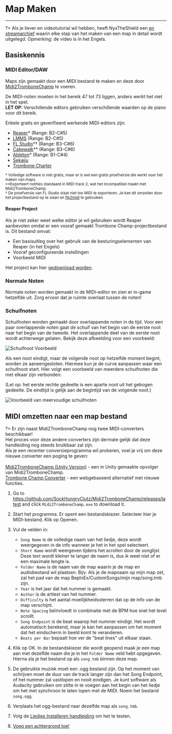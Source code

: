 # Map Maken
---

?> Als je liever en videotutorial wil hebben, heeft NyxTheShield een [en streamarchief](https://www.youtube.com/watch?v=ig27SlJveGs) waarin elke stap van het maken van een map in detail wordt uitgelegd. Opmerking: de video is in het Engels.

## Basiskennis
### MIDI Editor/DAW
Maps zijn gemaakt door een MIDI bestand te maken en deze door [Midi2TromboneChamp](#converting-midi-to-map-file) te voeren.

De MIDI-noten moeten in het bereik 47 tot 73 liggen, anders werkt het niet in het spel. <br>**LET OP:** Verschillende editors gebruiken verschillende waarden op de piano voor dit bereik.

Enkele gratis en geverifieerd werkende MIDI-editors zijn:
- [Reaper](https://www.reaper.fm/download.php)* (Range: B2-C#5)
- [LMMS](https://lmms.io/download#windows) (Range: B2-C#5)
- [FL Studio](https://www.image-line.com/fl-studio-download/)*† (Range: B3-C#6)
- [Cakewalk](https://www.bandlab.com/products/cakewalk)** (Range: B3-C#6)
- [Ableton](https://www.ableton.com/en/trial/)* (Range: B1-C#4)
- [Sekaiju](http://openmidiproject.osdn.jp/Sekaiju_en.html)
- [Trombone Charter](https://github.com/towai/TromboneCharter/releases/latest)

<sub>* Volledige software is niet gratis, maar er is wel een gratis proefversie die werkt voor het maken van maps.</sub><br> <sub>**Exporteert notities standaard in MIDI track 2, wat het incompatibel maakt met Midi2TromboneChamp.</sub><br> <sub>† De proefversie van FL Studio staat niet toe MIDI te exporteren. Je kan dit omzeilen door het projectbestand op te slaan en <a href="https://github.com/Kaydax/flp2midi/releases/latest">flp2midi</a> te gebruiken.</p>

<h4 spaces-before="0">
  Reaper Project
</h4>

<p spaces-before="0">
  Als je niet zeker weet welke editor je wil gebruiken wordt Reaper aanbevolen omdat er een vooraf gemaakt Trombone Champ-projectbestand is. Dit bestand omvat:
</p>

<ul>
  <li>
    Een basisuitleg over het gebruik van de besturingselementen van Reaper (in het Engels)
  </li>
  <li>
    Vooraf geconfigureerde instellingen
  </li>
  <li>
    Voorbeeld MIDI
  </li>
</ul>

<p spaces-before="0">
  Het project kan hier <a href="https://trombone.wiki/docs/files/REAPER_Trombone_Champ_Charting_Template.zip">gedownload worden</a>.
</p>

<h3 spaces-before="0">
  Normale Noten
</h3>

<p spaces-before="0">
  Normale noten worden gemaakt in de MIDI-editor en zien er in-game hetzelfde uit. Zorg ervoor dat je ruimte overlaat tussen de noten!
</p>

<h3 spaces-before="0">
  Schuifnoten
</h3>

<p spaces-before="0">
  Schuifnoten worden gemaakt door overlappende noten in de tijd. Voor een paar overlappende noten gaat de schuif van het begin van de eerste noot naar het begin van de tweede. Het overlappende deel van de eerste noot wordt achterwege gelaten. Bekijk deze afbeelding voor een voorbeeld:
</p>

<p spaces-before="0">
  <img src="../docs/files/slide1.png" alt="Schuifnoot Voorbeeld" />
</p>

<p spaces-before="0">
  Als een noot eindigt, maar de volgende noot op hetzelfde moment begint, worden ze aaneengesloten. Hiermee kun je de curve aanpassen waar een schuifnoot start. Hier volgt een voorbeeld van meerdere schuifnoten die met elkaar zijn verbonden:
</p>

<p spaces-before="0">
  (Let op: het eerste rechte gedeelte is een aparte noot uit het gebogen gedeelte. De eindtijd is gelijk aan de begintijd van de volgende noot.)
</p>

<p spaces-before="0">
  <img src="../docs/files/slide2.png" alt="Voorbeeld van meervoudige schuifnoten" />
</p>

<h2 spaces-before="0">
  MIDI omzetten naar een map bestand
</h2>

<p spaces-before="0">
  ?> Er zijn naast Midi2TromboneChamp nog twee MIDI-converters beschikbaar! <br>Het proces voor deze andere converters zijn dermate gelijk dat deze handleiding nog steeds bruikbaar zal zijn. <br>Als je een recenter conversieprogramma wil proberen, voel je vrij om deze nieuwe converter een poging te geven: <br><br><a href="https://nyxtheshield.github.io/Midi2TromboneChamp/">Midi2TromboneChamp (Unity Version)</a> - een in Unity gemaakte opvolger van Midi2TromboneChamp. <br><a href="https://rshieldsprojects.github.io/projects/tccc/">Trombone Champ Converter</a> - een webgebaseerd alternatief met nieuwe functies.
</p>

<ol start="1">
  <li>
    <p spaces-before="0">
      Go to <a href="https://github.com/SockHungryClutz/Midi2TromboneChamp/releases/latest" x-nc="1">https://github.com/SockHungryClutz/Midi2TromboneChamp/releases/latest</a> and click <code>Midi2TromboneChamp.exe</code> to download it.
    </p>
  </li>
  
  <li>
    <p spaces-before="0">
      Start het programma. Er opent een bestandskiezer. Selecteer hier je MIDI-bestand. Klik op Openen.
    </p>
  </li>
  
  <li>
    <p spaces-before="0">
      Vul de velden in:
    </p>
    <ul>
      <li>
        <code>Song Name</code> is de volledige naam van het liedje, deze wordt weergegeven in de info wanneer je het in het spel selecteert.
      </li>
      <li>
        <code>Short Name</code> wordt weergeven tijdens het scrollen door de songlijst. Deze text wordt kleiner te langer de naam is, dus ik weet niet of er een maximale lengte is.
      </li>
      <li>
        <code>Folder Name</code> is de naam van de map waarin je de map en audiobestand wil plaatsen. Bijv. Als je de mapnaam op mijn map zet, zal het pad van de map BepInEx/CustomSongs/mijn map/song.tmb zijn.
      </li>
      <li>
        <code>Year</code> is het jaar dat het nummer is gemaakt.
      </li>
      <li>
        <code>Author</code> is de artiest van het nummer.
      </li>
      <li>
        <code>Difficulty</code> is het aantal moeilijkheidssterren dat op de info van de map verschijnt.
      </li>
      <li>
        <code>Note Spacing</code> beïnvloedt in combinatie met de BPM hoe snel het level scrollt.
      </li>
      <li>
        <code>Song Endpoint</code> is de beat waarop het nummer eindigt. Het wordt automatisch berekend, maar je kan het aanpassen om het moment dat het eindscherm in beeld komt te veranderen.
      </li>
      <li>
        <code>Beats per Bar</code> bepaalt hoe ver de "beat lines" uit elkaar staan.
      </li>
    </ul>
  </li>
  
  <li>
    <p spaces-before="0">
      Klik op OK. In de bestandskiezer die wordt geopend maak je een map aan met dezelfde naam die je in het <code>Folder Name</code> veld hebt opgegeven. Hierna sla je het bestand op als <code>song.tmb</code> binnen deze map.
    </p>
  </li>
  
  <li>
    <p spaces-before="0">
      De gebruikte muziek moet een .ogg bestand zijn. Op het moment van schrijven moet de duur van de track langer zijn dan het Song Endpoint, of het nummer zal vastlopen en nooit eindigen. Je kunt software als Audacity gebruiken om stilte in te voegen aan het begin van het liedje om het met synchroon te laten lopen met de MIDI. Noem het bestand <code>song.ogg</code>.
    </p>
  </li>
  
  <li>
    <p spaces-before="0">
      Verplaats het ogg-bestand naar dezelfde map als <code>song.tmb</code>.
    </p>
  </li>
  
  <li>
    <p spaces-before="0">
      Volg de <a href="installing-songs">Liedjes Installeren handleiding</a> om het te testen.
    </p>
  </li>
  
  <li>
    <p spaces-before="0">
      <a href="chart-backgrounds">Voeg een achtergrond toe!</a>
    </p>
  </li>
</ol>
